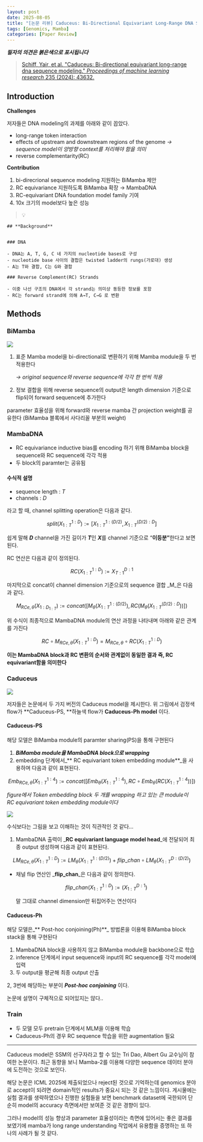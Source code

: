 ```yaml
---
layout: post
date: 2025-08-05
title: "[논문 리뷰] Caduceus: Bi-Directional Equivariant Long-Range DNA Sequence Modeling"
tags: [Genomics, Mamba]
categories: [Paper Review]
---
```


<span class="notion-red">_**필자의 의견은 붉은색으로 표시됩니다**_</span>


> [Schiff, Yair, et al. "Caduceus: Bi-directional equivariant long-range dna sequence modeling." ](https://pmc.ncbi.nlm.nih.gov/articles/PMC12189541/)[_Proceedings of machine learning research_](https://pmc.ncbi.nlm.nih.gov/articles/PMC12189541/)[ 235 (2024): 43632.](https://pmc.ncbi.nlm.nih.gov/articles/PMC12189541/)



## Introduction


**Challenges**


저자들은 DNA modeling의 과제를 아래와 같이 꼽았다.

- long-range token interaction
- effects of upstream and downstream regions of the genome 
_→ sequence model이 양방향 context를 처리해야 함을 의미_
- reverse complementarity(RC)

**Contribution**

1. bi-direcrional sequence modeling 지원하는 BiMamba 제안
1. RC equivariance 지원하도록 BiMamba 확장 → MambaDNA
1. RC-equivariant DNA foundation model family 기여
1. 10x 크기의 model보다 높은 성능

> 💡 


	## **Background**


	### DNA

	- DNA는 A, T, G, C 네 가지의 nucleotide bases로 구성
	- nucleotide base 사이의 결합은 twisted ladder의 rungs(가로대) 생성
	- A는 T와 결합, C는 G와 결합

	### Reverse Complement(RC) Strands

	- 이중 나선 구조의 DNA에서 각 strand는 의미상 동등한 정보를 포함
	- RC는 forward strand에 의해 A→T, C→G 로 변환


## Methods



### BiMamba


![](https://prod-files-secure.s3.us-west-2.amazonaws.com/542b861c-36a8-4051-84e5-8804b6728dba/2c247d59-7815-4980-99f0-8f0d21f445a7/image.png?X-Amz-Algorithm=AWS4-HMAC-SHA256&X-Amz-Content-Sha256=UNSIGNED-PAYLOAD&X-Amz-Credential=ASIAZI2LB46655L7ZRXS%2F20250817%2Fus-west-2%2Fs3%2Faws4_request&X-Amz-Date=20250817T042219Z&X-Amz-Expires=3600&X-Amz-Security-Token=IQoJb3JpZ2luX2VjEDwaCXVzLXdlc3QtMiJHMEUCIQCe9LxmWYog6jh3uU2SNNflU38NqOnxvToevR3bj9lgdwIgTX5QkZvI1NB8hK6Sc2jV9xNNBJ2v3kPjD0J0zgdeMOkqiAQIhf%2F%2F%2F%2F%2F%2F%2F%2F%2F%2FARAAGgw2Mzc0MjMxODM4MDUiDAUzE57qVSi4jnNN%2BircA8H4OGjOXKUiGDU8bGL81SiNC087%2F3ihJwA%2BQ%2FwXH%2BHrocx4H0DTMXKsy8y4y4ZpTx6%2FMKUl1NNkd6JablV6r7HydMLwBO0DfcR7FWTc4nEjF1JSO5Y4NJM19uADSoPtFecftVP1lNVfV02Gi1afMqPuwzOxQd0VVHnAVEUsSppb1XS5BgJgXRPgyDBQP8PBbLYEQlT2GfF3fJkWAfmi0THnL9APaGkmLmR2CXS13ghOf7seXJ%2BJjD%2Fn6NSINkqYXF9PxF%2BgDuZXZh%2B1t%2Bjvmv6zODrRuLfMMLf9%2B3VdQInZjJJciR37bKP73pOatR6AN3RId%2Bo%2FjzCZLcCuFsjVkYDEjDRRpWeBBPsjDfCw4H9kMaJoFHbrgetjyS3sYeqtOKKoPLGgyQafszhqckCIC%2FsLbU8ghmz8t0ibCOPON60RmCOYeZkHNjq2FsBD78yragxxRQ2WyGc0922MQOTh8TuXlCkm8P24j3f2rUYvcgNN5x9jFjiExB3XehcZMwjeqT3aq4yAH5sQTNlxbtfQiGLU7X%2Fcoss%2BQvDZ7WU1UA%2BKmYG%2B16K3%2FpPzezk2oBwjHlzafHSSVMNH7YHqoDfRyKdTXL0IPtK0%2BlJQSb7MG8U5JyyQifXB7FqfY0w4MImXhcUGOqUBiEnHdOYkV9yCSY4JsR50p0Nm122mBNpryfdkhax3o%2BngzM3pLwXyxR7ZY5xaMcTCjju%2BvOQLy%2BRhyNAkXy4udXauSHUKtCj1LXDas%2FKrcZFppMP%2F8qODtLciUPXlVIJfHVn4tKj4dNgYRwdqw6cgmadvh5jSL5gYs%2BcUxSXPgIQF9r8vIrD3DoeTHSqH8mCQXpej4%2BJGgayrqEQhCz%2FzKBjbkbS7&X-Amz-Signature=462a3ef05ec21bea32bfa85e2c75e46504901803933fec7ef379a0184732f838&X-Amz-SignedHeaders=host&x-amz-checksum-mode=ENABLED&x-id=GetObject)

1. 표준 Mamba model을 bi-directional로 변환하기 위해 Mamba module을 두 번 적용한다

	_→ original sequence와 reverse sequence에 각각 한 번씩 적용_

1. 정보 결합을 위해 reverse sequence의 output은 length dimension 기준으로 flip되어 forward sequence에 추가한다

parameter 효율성을 위해 forward와 reverse mamba 간 projection weight를 공유한다 (BiMamba 블록에서 사다리꼴 부분의 weight)



### MambaDNA

- RC equivariance inductive bias를 encoding 하기 위해 BiMamba block을 sequence와 RC sequence에 각각 적용
- 두 block의 paramter는 공유됨


#### 수식적 설명

- sequence length : _T_
- channels : _D_

라고 할 때,  channel splitting operation은 다음과 같다.


$$
split(X^{1:D}_{1:T}):=[X^{1:(D/2)}_{1:T},X^{(D/2):D}_{1:T}]
$$


<span class="notion-red">쉽게 말해 </span><span class="notion-red">_**D**_</span><span class="notion-red"> channel을 가진 길이가 </span><span class="notion-red">_**T**_</span><span class="notion-red">인 </span><span class="notion-red">_**X**_</span><span class="notion-red">를 channel 기준으로 “</span><span class="notion-red">**이등분”**</span><span class="notion-red">한다고 보면 된다.</span>


RC 연산은 다음과 같이 정의된다.


$$
RC(X^{1:D}_{1:T}):=X^{D:1}_{T:1}
$$


마지막으로 concat이 channel dimension 기준으로의 sequence 결합 _M_은 다음과 같다.


$$
M_{RCe,\theta}(X_{1:D_{1:T}}):=concat([M_{\theta}(X^{1:(D/2)}_{1:T}),RC(M_{\theta}(X^{(D/2):D}_{1:T}))])
$$


위 수식이 최종적으로 MambaDNA module의 연산 과정을 나타내며 아래와 같은 관계를 가진다


$$
RC\circ M_{RCe,\theta}(X^{1:D}_{1:T}) = M_{RCe,\theta} \circ RC(X^{1:D}_{1:T})
$$


**이는 MambaDNA block과 RC 변환의 순서와 관계없이 동일한 결과 즉, RC equivariant함을 의미한다**



### Caduceus


![](https://prod-files-secure.s3.us-west-2.amazonaws.com/542b861c-36a8-4051-84e5-8804b6728dba/f94a60d7-8145-473b-aef9-7c68d3ec604a/image.png?X-Amz-Algorithm=AWS4-HMAC-SHA256&X-Amz-Content-Sha256=UNSIGNED-PAYLOAD&X-Amz-Credential=ASIAZI2LB46655L7ZRXS%2F20250817%2Fus-west-2%2Fs3%2Faws4_request&X-Amz-Date=20250817T042219Z&X-Amz-Expires=3600&X-Amz-Security-Token=IQoJb3JpZ2luX2VjEDwaCXVzLXdlc3QtMiJHMEUCIQCe9LxmWYog6jh3uU2SNNflU38NqOnxvToevR3bj9lgdwIgTX5QkZvI1NB8hK6Sc2jV9xNNBJ2v3kPjD0J0zgdeMOkqiAQIhf%2F%2F%2F%2F%2F%2F%2F%2F%2F%2FARAAGgw2Mzc0MjMxODM4MDUiDAUzE57qVSi4jnNN%2BircA8H4OGjOXKUiGDU8bGL81SiNC087%2F3ihJwA%2BQ%2FwXH%2BHrocx4H0DTMXKsy8y4y4ZpTx6%2FMKUl1NNkd6JablV6r7HydMLwBO0DfcR7FWTc4nEjF1JSO5Y4NJM19uADSoPtFecftVP1lNVfV02Gi1afMqPuwzOxQd0VVHnAVEUsSppb1XS5BgJgXRPgyDBQP8PBbLYEQlT2GfF3fJkWAfmi0THnL9APaGkmLmR2CXS13ghOf7seXJ%2BJjD%2Fn6NSINkqYXF9PxF%2BgDuZXZh%2B1t%2Bjvmv6zODrRuLfMMLf9%2B3VdQInZjJJciR37bKP73pOatR6AN3RId%2Bo%2FjzCZLcCuFsjVkYDEjDRRpWeBBPsjDfCw4H9kMaJoFHbrgetjyS3sYeqtOKKoPLGgyQafszhqckCIC%2FsLbU8ghmz8t0ibCOPON60RmCOYeZkHNjq2FsBD78yragxxRQ2WyGc0922MQOTh8TuXlCkm8P24j3f2rUYvcgNN5x9jFjiExB3XehcZMwjeqT3aq4yAH5sQTNlxbtfQiGLU7X%2Fcoss%2BQvDZ7WU1UA%2BKmYG%2B16K3%2FpPzezk2oBwjHlzafHSSVMNH7YHqoDfRyKdTXL0IPtK0%2BlJQSb7MG8U5JyyQifXB7FqfY0w4MImXhcUGOqUBiEnHdOYkV9yCSY4JsR50p0Nm122mBNpryfdkhax3o%2BngzM3pLwXyxR7ZY5xaMcTCjju%2BvOQLy%2BRhyNAkXy4udXauSHUKtCj1LXDas%2FKrcZFppMP%2F8qODtLciUPXlVIJfHVn4tKj4dNgYRwdqw6cgmadvh5jSL5gYs%2BcUxSXPgIQF9r8vIrD3DoeTHSqH8mCQXpej4%2BJGgayrqEQhCz%2FzKBjbkbS7&X-Amz-Signature=0e7ce2a2db766580d680f4b641f4a7334073c99f3f9c0fc57df00e47dc6e1c17&X-Amz-SignedHeaders=host&x-amz-checksum-mode=ENABLED&x-id=GetObject)


저자들은 논문에서 두 가지 버전의 Caduceus model을 제시한다. 위 그림에서 검정색 flow가 **Caduceus-PS, **하늘색 flow가 **Caduceus-Ph model** 이다.



#### Caduceus-PS


해당 모델은 BiMamba module의 paramter sharing(PS)을 통해 구현된다

1. _**BiMamba module을 MambaDNA block으로 wrapping**_
1. embedding 단계에서_** RC equivariant token embedding module**_을 사용하며 다음과 같이 표현된다.

$$
Emb_{RCe,\theta}(X^{1:4}_{1:T}):=concat([Emb_{\theta}(X^{1:4}_{1:T}),RC \circ Emb_{\theta}(RC(X^{1:4}_{1:T}))])
$$


_figure에서 Token embedding block 두 개를 wrapping 하고 있는 큰 module이 RC equivariant token embedding module이다_


![](https://prod-files-secure.s3.us-west-2.amazonaws.com/542b861c-36a8-4051-84e5-8804b6728dba/b175e4da-71eb-4e91-8c23-a06dabe673c9/image.png?X-Amz-Algorithm=AWS4-HMAC-SHA256&X-Amz-Content-Sha256=UNSIGNED-PAYLOAD&X-Amz-Credential=ASIAZI2LB46655L7ZRXS%2F20250817%2Fus-west-2%2Fs3%2Faws4_request&X-Amz-Date=20250817T042220Z&X-Amz-Expires=3600&X-Amz-Security-Token=IQoJb3JpZ2luX2VjEDwaCXVzLXdlc3QtMiJHMEUCIQCe9LxmWYog6jh3uU2SNNflU38NqOnxvToevR3bj9lgdwIgTX5QkZvI1NB8hK6Sc2jV9xNNBJ2v3kPjD0J0zgdeMOkqiAQIhf%2F%2F%2F%2F%2F%2F%2F%2F%2F%2FARAAGgw2Mzc0MjMxODM4MDUiDAUzE57qVSi4jnNN%2BircA8H4OGjOXKUiGDU8bGL81SiNC087%2F3ihJwA%2BQ%2FwXH%2BHrocx4H0DTMXKsy8y4y4ZpTx6%2FMKUl1NNkd6JablV6r7HydMLwBO0DfcR7FWTc4nEjF1JSO5Y4NJM19uADSoPtFecftVP1lNVfV02Gi1afMqPuwzOxQd0VVHnAVEUsSppb1XS5BgJgXRPgyDBQP8PBbLYEQlT2GfF3fJkWAfmi0THnL9APaGkmLmR2CXS13ghOf7seXJ%2BJjD%2Fn6NSINkqYXF9PxF%2BgDuZXZh%2B1t%2Bjvmv6zODrRuLfMMLf9%2B3VdQInZjJJciR37bKP73pOatR6AN3RId%2Bo%2FjzCZLcCuFsjVkYDEjDRRpWeBBPsjDfCw4H9kMaJoFHbrgetjyS3sYeqtOKKoPLGgyQafszhqckCIC%2FsLbU8ghmz8t0ibCOPON60RmCOYeZkHNjq2FsBD78yragxxRQ2WyGc0922MQOTh8TuXlCkm8P24j3f2rUYvcgNN5x9jFjiExB3XehcZMwjeqT3aq4yAH5sQTNlxbtfQiGLU7X%2Fcoss%2BQvDZ7WU1UA%2BKmYG%2B16K3%2FpPzezk2oBwjHlzafHSSVMNH7YHqoDfRyKdTXL0IPtK0%2BlJQSb7MG8U5JyyQifXB7FqfY0w4MImXhcUGOqUBiEnHdOYkV9yCSY4JsR50p0Nm122mBNpryfdkhax3o%2BngzM3pLwXyxR7ZY5xaMcTCjju%2BvOQLy%2BRhyNAkXy4udXauSHUKtCj1LXDas%2FKrcZFppMP%2F8qODtLciUPXlVIJfHVn4tKj4dNgYRwdqw6cgmadvh5jSL5gYs%2BcUxSXPgIQF9r8vIrD3DoeTHSqH8mCQXpej4%2BJGgayrqEQhCz%2FzKBjbkbS7&X-Amz-Signature=213f5565166c9f7736c62368d5ae97d5e98973ca853333c752615445283f7f69&X-Amz-SignedHeaders=host&x-amz-checksum-mode=ENABLED&x-id=GetObject)


<span class="notion-red">수식보다는 그림을 보고 이해하는 것이 직관적인 것 같다…</span>

1. MambaDNA 출력이 _**RC equivariant language model head**_에 전달되어 최종 output 생성하며 다음과 같이 표현된다.

$$
LM_{RCe,\theta}(X^{1:D}_{1:T}):= LM_{\theta}(X^{1:(D/2)}_{1:T})+flip\_chan\circ LM_{\theta}(X^{D:(D/2)}_{1:T})
$$

- 채널 flip 연산인 _**flip\_chan**_은 다음과 같이 정의한다.

	$$
	flip\_chan(X^{1:D}_{1:T}):=(X^{D:1}_{1:T})
	$$


	말 그대로 channel dimension만 뒤집어주는 연산이다



#### Caduceus-Ph


해당 모델은_** Post-hoc conjoining(Ph)**_ 방법론을 이용해 BiMamba block stack을 통해 구현된다

1. MambaDNA block을 사용하지 않고 BiMamba module을 backbone으로 학습
1. inference 단계에서 input sequence와 input의 RC sequence를 각각 model에 입력
1. 두 output을 평균해 최종 output 산출

2, 3번에 해당하는 부분이 _**Post-hoc conjoining**_ 이다.


<span class="notion-red">논문에 설명이 구체적으로 되어있지는 않다..</span>



### Train

- 두 모델 모두 pretrain 단계에서 MLM을 이용해 학습
- Caduceus-Ph의 경우 RC sequence 학습을 위한 augmentation 필요

---


<span class="notion-red">Caduceus model은 SSM의 선구자라고 할 수 있는 Tri Dao, Albert Gu 교수님이 참여한 논문이다. 최근 동향을 보니 Mamba-2를 이용해 다양한 sequence 데이터 분야에 도전하는 것으로 보인다.</span>


<span class="notion-red">해당 논문은 ICML 2025에 제출되었으나 reject된 것으로 기억하는데 genomics 분야로 accept이 되려면 domain적인 results가 중요시 되는 것 같은 느낌이다. 게시물에는 실험 결과를 생략하였으나 진행한 실험들을 보면 benchmark dataset에 국한되어 단순히 model의 accuracy 측면에서만 보여준 것 같은 경향이 있다.</span>


<span class="notion-red">그러나 model의 성능 향상과 parameter 효율성이라는 측면에 있어서는 좋은 결과를 보였기에 mamba가 long range understanding 작업에서 유용함을 증명하는 또 하나의 사례가 될 것 같다.</span>

